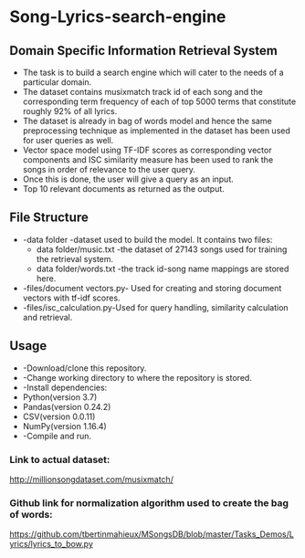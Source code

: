 # Song-Lyrics-search-engine #
## Domain Specific Information Retrieval System ##

* The task is to build a search engine which will cater to the needs of a particular domain.
* The dataset contains musixmatch track id of each song and the corresponding term frequency of each of top 5000 terms that constitute roughly 92% of all lyrics.
* The dataset is already in bag of words model and hence the same preprocessing technique as implemented in the dataset has been used for user queries as well.
* Vector space model using TF-IDF scores as corresponding vector components and ISC similarity measure has been used to rank the songs in order of relevance to the user query.
* Once this is done, the user will give a query as an input.
* Top 10 relevant documents as returned as the output.

## File Structure ##
* -data folder -dataset used to build the model. It contains two files:
  * data folder/music.txt -the dataset of 27143 songs used for training the retrieval system.
  * data folder/words.txt -the track id-song name mappings are stored here.
* -files/document vectors.py- Used for creating and storing document vectors with tf-idf scores.
* -files/isc_calculation.py-Used for query handling, similarity calculation and retrieval.

## Usage ##
* -Download/clone this repository.
* -Change working directory to where the repository is stored.
* -Install dependencies:
* Python(version 3.7)
* Pandas(version 0.24.2)
* CSV(version 0.0.11)
* NumPy(version 1.16.4)
* -Compile and run.

### Link to actual dataset:
http://millionsongdataset.com/musixmatch/

### Github link for normalization algorithm used to create the bag of words:
https://github.com/tbertinmahieux/MSongsDB/blob/master/Tasks_Demos/Lyrics/lyrics_to_bow.py
